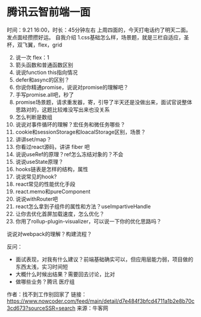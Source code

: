 # 腾讯云智前端一面

时间：9.21 16:00，时长：45分钟左右
上周四面的，今天打电话约了明天二面。发点面经攒攒好运。
自我介绍
1.css基础怎么样，场景题，就是三栏自适应，圣杯，双飞翼，flex，grid

2. 说一次 flex：1
3. 箭头函数和普通函数区别
4. 说说function this指向情况
5. defer和async的区别？
6. 你说你精通promise，说说对promise的理解吧？
7. 手写promise.all吧，秒了
8. promise场景题，请求重发器，寄，引导了半天还是没做出来，面试官说整体思路对的，这题比较难没写出来也没关系
9. 怎么判断是数组
10. 说说对事件循环的理解？宏任务和微任务哪些？
11. cookie和sessionStorage和loacalStorage区别，场景？
12. 讲讲set/map？
13. 你看过react源码，讲讲 fiber 吧
14. 说说useRef的原理？ref怎么冻结对象的？不会
15. 说说useState原理？
16. hooks链表是怎样的结构，属性
17. 说说常见的hook?
18. react常见的性能优化手段
19. react.memo和pureComponent
20. 说说withRouter吧
21. react怎么拿到子组件的属性和方法？useImpartiveHandle
22. 让你去优化首屏加载速度，怎么优化？
23. 你用了rollup-plugin-visualizer，可以说一下你的优化思路吗？

说说对webpack的理解？构建流程？

反问：

- 面试表现，对我有什么建议？前端基础确实可以，但应用层能力弱，项目做的东西太浅，实习时间短
- 大概什么时候出结果？需要回去讨论，比对
- 做哪些业务？腾讯 医疗组

作者：找不到工作别回家了
链接：https://www.nowcoder.com/feed/main/detail/d7e484f3bfcd4711a1b2e8b70c3cd673?sourceSSR=search
来源：牛客网